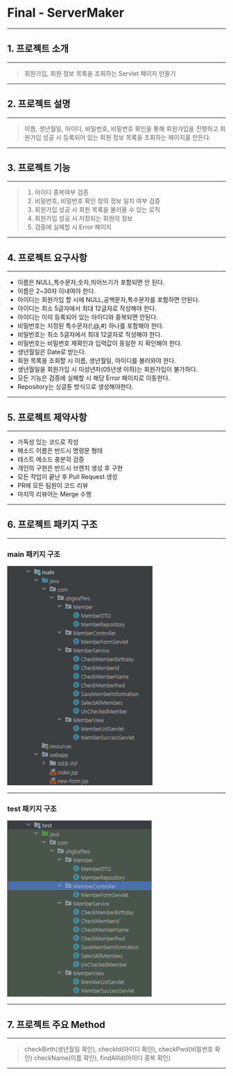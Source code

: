 # Final - ServerMaker

---

## 1. 프로젝트 소개

---
> 회원가입, 회원 정보 목록을 조회하는 Servlet 페이지 만들기


--- 
## 2. 프로젝트 설명

---
> 이름, 생년월일, 아이디, 비밀번호, 비밀번호 확인을 통해 회원가입을 진행하고 회원가입 성공 시
> 등록되어 있는 회원 정보 목록을 조회하는 페이지를 만든다.

---
## 3. 프로젝트 기능

---
> 1. 아이디 중복여부 검증
> 2. 비밀번호, 비밀번호 확인 창의 정보 일치 여부 검증
> 3. 회원가입 성공 시 회원 목록을 불러올 수 있는 로직
> 4. 회원가입 성공 시 저장되는 회원의 정보
> 5. 검증에 실패할 시 Error 페이지

--- 
## 4. 프로젝트 요구사항

---
* 이름은 NULL,특수문자,숫자,띄어쓰기가 포함되면 안 된다.
* 이름은 2~30자 이내여야 한다.
* 아이디는 회원가입 할 시에 NULL,공백문자,특수문자를 포함하면 안된다.
* 아이디는 최소 5글자에서 최대 12글자로 작성해야 한다.
* 아이디는 이미 등록되어 있는 아이디와 중복되면 안된다. 
* 비밀번호는 지정된 특수문자(!,@,#) 하나를 포함해야 한다.
* 비밀번호는 최소 5글자에서 최대 12글자로 작성해야 한다.
* 비밀번호는 비밀번호 재확인과 입력값이 동일한 지 확인해야 한다.
* 생년월일은 Date로 받는다.
* 회원 목록을 조회할 시 이름, 생년월일, 아이디를 불러와야 한다.
* 생년월일을 회원가입 시 미성년자(05년생 이하)는 회원가입이 불가하다.
* 모든 기능은 검증에 실패할 시 해당 Error 페이지로 이동한다.
* Repository는 싱글톤 방식으로 생성해야한다.

---
## 5. 프로젝트 제약사항

---

* 가독성 있는 코드로 작성
* 메소드 이름은 반드시 명령문 형태
* 테스트 메소드 충분히 검증
* 개인의 구현은 반드시 브랜치 생성 후 구현
* 모든 작업이 끝난 후 Pull Request 생성
* PR에 모든 팀원이 코드 리뷰
* 마지막 리뷰어는 Merge 수행

---
## 6. 프로젝트 패키지 구조

---
### main 패키지 구조
![img_2.png](img_2.png)

---
### test 패키지 구조
![img_3.png](img_3.png)

---
## 7. 프로젝트 주요 Method

---
> checkBirth(생년월일 확인), checkId(아이디 확인), checkPwd(비밀번호 확인)
> checkName(이름 확인), findAllId(아이디 중복 확인)

---





